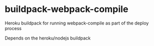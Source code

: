 # buildpack-webpack-compile

Heroku buildpack for running webpack-compile as part of the deploy process

Depends on the heroku/nodejs buildpack

